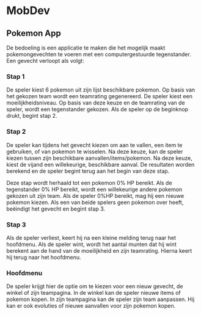 # MobDev
## Pokemon App
De bedoeling is een applicatie te maken die het mogelijk maakt pokemongevechten te voeren met een computergestuurde tegenstander.
Een gevecht verloopt als volgt:

### Stap 1  
De speler kiest 6 pokemon uit zijn lijst beschikbare pokemon. Op basis van het gekozen team wordt een teamrating gegenereerd.
De speler kiest een moeilijkheidsniveau. Op basis van deze keuze en de teamrating van de speler, wordt een tegenstander gekozen.
Als de speler op de beginknop drukt, begint stap 2.

### Stap 2  
De speler kan tijdens het gevecht kiezen om aan te vallen, een item te gebruiken, of van pokemon te wisselen.
Na deze keuze, kan de speler kiezen tussen zijn beschikbare aanvallen/items/pokemon.
Na deze keuze, kiest de vijand een willekeurige, beschikbare aanval.
De resultaten worden berekend en de speler begint terug aan het begin van deze stap.

Deze stap wordt herhaald tot een pokemon 0% HP bereikt.
Als de tegenstander 0% HP bereikt, wordt een willekeurige andere pokemon gekozen uit zijn team.
Als de speler 0%HP bereikt, mag hij een nieuwe pokemon kiezen.
Als een van beide spelers geen pokemon over heeft, beëindigt het gevecht en begint stap 3.

### Stap 3  
Als de speler verliest, keert hij na een kleine melding terug naar het hoofdmenu.
Als de speler wint, wordt het aantal munten dat hij wint berekent aan de hand van de moeilijkheid en zijn teamrating. Hierna keert hij terug naar het hoofdmenu.

### Hoofdmenu  
De speler krijgt hier de optie om te kiezen voor een nieuw gevecht, de winkel of zijn teampagina.
In de winkel kan de speler nieuwe items of pokemon kopen.
In zijn teampagina kan de speler zijn team aanpassen. Hij kan er ook evoluties of nieuwe aanvallen voor zijn pokemon kopen.
